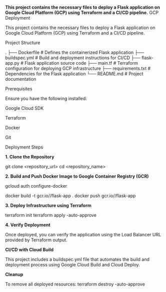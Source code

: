 **This project contains the necessary files to deploy a Flask application on Google Cloud Platform (GCP) using Terraform and a CI/CD pipeline.**
GCP Deployment

This project contains the necessary files to deploy a Flask application on Google Cloud Platform (GCP) using Terraform and a CI/CD pipeline.

Project Structure

.
├── Dockerfile          # Defines the containerized Flask application
├── buildspec.yml       # Build and deployment instructions for CI/CD
├── flask-app.py        # Flask application source code
├── main.tf             # Terraform configuration for deploying GCP infrastructure
├── requirements.txt    # Dependencies for the Flask application
└── README.md           # Project documentation

Prerequisites

Ensure you have the following installed:

Google Cloud SDK

Terraform

Docker

Git

Deployment Steps

**1. Clone the Repository**

git clone <repository_url>
cd <repository_name>

**2. Build and Push Docker Image to Google Container Registry (GCR)**

gcloud auth configure-docker

docker build -t gcr.io/<your-project-id>/flask-app .
docker push gcr.io/<your-project-id>/flask-app

**3. Deploy Infrastructure using Terraform**

terraform init
terraform apply -auto-approve

**4. Verify Deployment**

Once deployed, you can verify the application using the Load Balancer URL provided by Terraform output.

**CI/CD with Cloud Build**

This project includes a buildspec.yml file that automates the build and deployment process using Google Cloud Build and Cloud Deploy.

**Cleanup**

To remove all deployed resources:
terraform destroy -auto-approve
